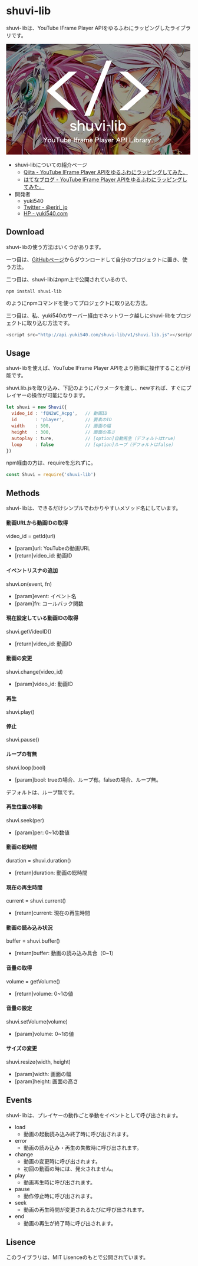 # shuvi-lib
shuvi-libは、YouTube IFrame Player APIをゆるふわにラッピングしたライブラリです。

![shuvi-lib](./__sample__/shuvi-lib.jpg)

- shuvi-libについての紹介ページ
  - [Qiita - YouTube IFrame Player APIをゆるふわにラッピングしてみた。](http://qiita.com/yuki540/items/f75bd52a0ddabe9a06bd)
  - [はてなブログ - YouTube IFrame Player APIをゆるふわにラッピングしてみた。](http://yuki540.hatenablog.jp/entry/2017/05/15/YouTube_IFrame_Player_API%E3%82%92%E3%82%86%E3%82%8B%E3%81%B5%E3%82%8F%E3%81%AB%E3%83%A9%E3%83%83%E3%83%94%E3%83%B3%E3%82%B0%E3%81%97%E3%81%A6%E3%81%BF%E3%81%9F%E3%80%82)
- 開発者
  - yuki540
  - [Twitter - @eriri_jp](https://twitter.com/eriri_jp)
  - [HP - yuki540.com](http://yuki540.com)

## Download
shuvi-libの使う方法はいくつかあります。

一つ目は、[GitHubページ](https://github.com/yuki540net/shuvi-lib)からダウンロードして自分のプロジェクトに置き、使う方法。

二つ目は、shuvi-libはnpm上で公開されているので、

```
npm install shuvi-lib
```

のようにnpmコマンドを使ってプロジェクトに取り込む方法。

三つ目は、私、yuki540のサーバー経由でネットワーク越しにshuvi-libをプロジェクトに取り込む方法です。

```javascript
<script src="http://api.yuki540.com/shuvi-lib/v1/shuvi.lib.js"></script>
```

## Usage
shuvi-libを使えば、YouTube IFrame Player APIをより簡単に操作することが可能です。

shuvi.lib.jsを取り込み、下記のようにパラメータを渡し、newすれば、すぐにプレイヤーの操作が可能になります。

```javascript
let shuvi = new Shuvi({
  video_id : 'fQN2WC_Acpg',   // 動画ID
  id       : 'player',        // 要素のID
  width    : 500,             // 画面の幅
  height   : 300,             // 画面の高さ
  autoplay : ture,            // [option]自動再生（デフォルトはtrue）
  loop     : false            // [option]ループ（デフォルトはfalse）
})
```

npm経由の方は、requireを忘れずに。

```javascript
const Shuvi = require('shuvi-lib')
```

## Methods
shuvi-libは、できるだけシンプルでわかりやすいメソッド名にしています。

#### 動画URLから動画IDの取得
video_id = getId(url)
- [param]url: YouTubeの動画URL
- [return]video_id: 動画ID

#### イベントリスナの追加
shuvi.on(event, fn)
- [param]event: イベント名
- [param]fn: コールバック関数

#### 現在設定している動画IDの取得
shuvi.getVideoID()
- [return]video_id: 動画ID

#### 動画の変更
shuvi.change(video_id)
- [param]video_id: 動画ID

#### 再生
shuvi.play()

#### 停止
shuvi.pause()

#### ループの有無
shuvi.loop(bool)
- [param]bool: trueの場合、ループ有。falseの場合、ループ無。

デフォルトは、ループ無です。

#### 再生位置の移動
shuvi.seek(per)
- [param]per: 0~1の数値

#### 動画の総時間
duration = shuvi.duration()
- [return]duration: 動画の総時間

#### 現在の再生時間
current = shuvi.current()
- [return]current: 現在の再生時間

#### 動画の読み込み状況
buffer = shuvi.buffer()
- [return]buffer: 動画の読み込み具合（0~1）

#### 音量の取得
volume = getVolume()
- [return]volume: 0~1の値

#### 音量の設定
shuvi.setVolume(volume)
- [param]volume: 0~1の値

#### サイズの変更
shuvi.resize(width, height)
- [param]width: 画面の幅
- [param]height: 画面の高さ

## Events
shuvi-libは、プレイヤーの動作ごと挙動をイベントとして呼び出されます。

- load
  - 動画の起動読み込み終了時に呼び出されます。
- error
  - 動画の読み込み・再生の失敗時に呼び出されます。
- change
  - 動画の変更時に呼び出されます。
  - 初回の動画の時には、発火されません。
- play
  - 動画再生時に呼び出されます。
- pause
  - 動作停止時に呼び出されます。
- seek
  - 動画の再生時間が変更されるたびに呼び出されます。
- end
  - 動画の再生が終了時に呼び出されます。

## Lisence
このライブラリは、MIT Lisenceのもとで公開されています。
